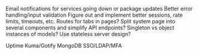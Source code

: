 Email notifications for services going down or package updates
Better error handling/input validation
Figure out and implement better sessions, rate limits, timeouts, etc.
Routes for tabs in pages?
Split system page into several components and simplify API endpoints?
Singleton vs object instances of models?
Use stateless server design?

Uptime Kuma/Gotify
MongoDB
SSO/LDAP/MFA